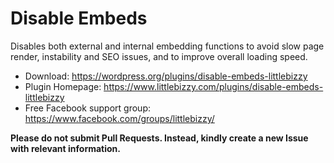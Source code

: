 # Disable Embeds

Disables both external and internal embedding functions to avoid slow page render, instability and SEO issues, and to improve overall loading speed.

* Download: https://wordpress.org/plugins/disable-embeds-littlebizzy
* Plugin Homepage: https://www.littlebizzy.com/plugins/disable-embeds-littlebizzy
* Free Facebook support group: https://www.facebook.com/groups/littlebizzy/

**Please do not submit Pull Requests. Instead, kindly create a new Issue with relevant information.**
